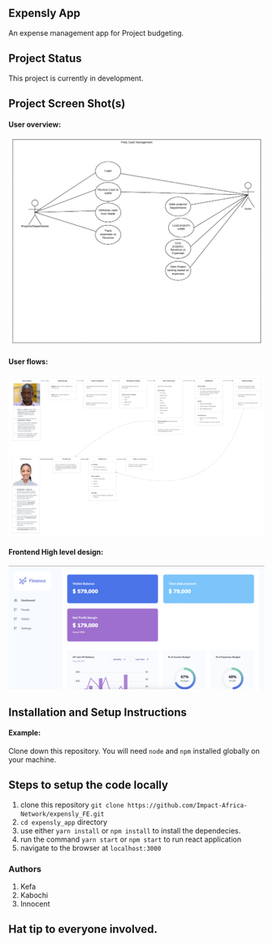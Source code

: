 ## Expensly App

An expense management app for Project budgeting.

## Project Status

This project is currently in development. 

## Project Screen Shot(s)

#### User overview: 

![user Overview](https://github.com/Impact-Africa-Network/expensly_FE/blob/main/Images/Overview.png)

#### User flows: 

![user roadmap](https://github.com/Impact-Africa-Network/expensly_FE/blob/main/Images/expensly_user_flow.png)

#### Frontend High level design: 

![user roadmap](https://github.com/Impact-Africa-Network/expensly_FE/blob/main/Images/Expensly_FE.png)

## Installation and Setup Instructions

#### Example:  

Clone down this repository. You will need `node` and `npm` installed globally on your machine.  

## Steps to setup the code locally
1. clone this repository `git clone https://github.com/Impact-Africa-Network/expensly_FE.git`
2. `cd expensly_app` directory
3. use either `yarn install` or `npm install` to install the dependecies.
4. run the command `yarn start` or `npm start` to run react application
5. navigate to the browser at `localhost:3000`


### Authors
1. Kefa
2. Kabochi
3. Innocent

## Hat tip to everyone involved.
